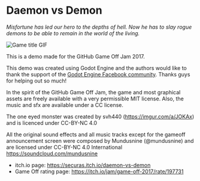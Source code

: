# Daemon vs Demon

*Misfortune has led our hero to the depths of hell.
Now he has to slay rogue demons to be able to remain in the world of the living.*

![Game title GIF](https://img.itch.zone/aW1hZ2UvMTk3NzMxLzkyODI5My5naWY=/315x250%23c/8Zpi6U.gif)

This is a demo made for the GitHub Game Off Jam 2017.

This demo was created using Godot Engine and the authors would like to thank the support
of the [Godot Engine Facebook community](https://www.facebook.com/groups/godotengine/).
Thanks guys for helping out so much!

In the spirit of the GitHub Game Off Jam, the game and most graphical assets are freely
available with a very permissible MIT license. Also, the music and sfx are available
under a CC license.

The one eyed monster was created by svh440 (https://imgur.com/a/JOKAx) and is licenced under CC-BY-NC 4.0

All the original sound effects and all music tracks except for the gameoff announcement screen were composed by Mundusnine (@mundusnine)  and are licensed under CC-BY-NC 4.0 International https://soundcloud.com/mundusnine


- itch.io page: https://securas.itch.io/daemon-vs-demon
- Game Off rating page: https://itch.io/jam/game-off-2017/rate/197731
